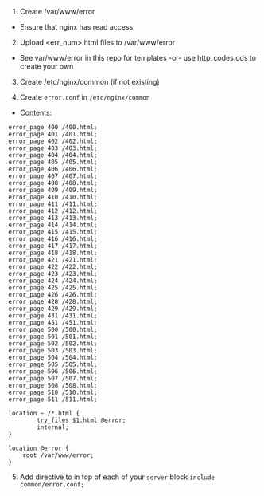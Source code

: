 1. Create /var/www/error
  * Ensure that nginx has read access

2. Upload <err_num>.html files to /var/www/error
  * See var/www/error in this repo for templates -or- use http_codes.ods to create your own

3. Create /etc/nginx/common (if not existing)

4. Create `error.conf` in `/etc/nginx/common`
  * Contents:
```
error_page 400 /400.html;
error_page 401 /401.html;
error_page 402 /402.html;
error_page 403 /403.html;
error_page 404 /404.html;
error_page 405 /405.html;
error_page 406 /406.html;
error_page 407 /407.html;
error_page 408 /408.html;
error_page 409 /409.html;
error_page 410 /410.html;
error_page 411 /411.html;
error_page 412 /412.html;
error_page 413 /413.html;
error_page 414 /414.html;
error_page 415 /415.html;
error_page 416 /416.html;
error_page 417 /417.html;
error_page 418 /418.html;
error_page 421 /421.html;
error_page 422 /422.html;
error_page 423 /423.html;
error_page 424 /424.html;
error_page 425 /425.html;
error_page 426 /426.html;
error_page 428 /428.html;
error_page 429 /429.html;
error_page 431 /431.html;
error_page 451 /451.html;
error_page 500 /500.html;
error_page 501 /501.html;
error_page 502 /502.html;
error_page 503 /503.html;
error_page 504 /504.html;
error_page 505 /505.html;
error_page 506 /506.html;
error_page 507 /507.html;
error_page 508 /508.html;
error_page 510 /510.html;
error_page 511 /511.html;

location ~ /*.html {
        try_files $1.html @error;
        internal;
}

location @error {
    root /var/www/error;
}
```

5. Add directive to in top of each of your `server` block `include common/error.conf;`
  